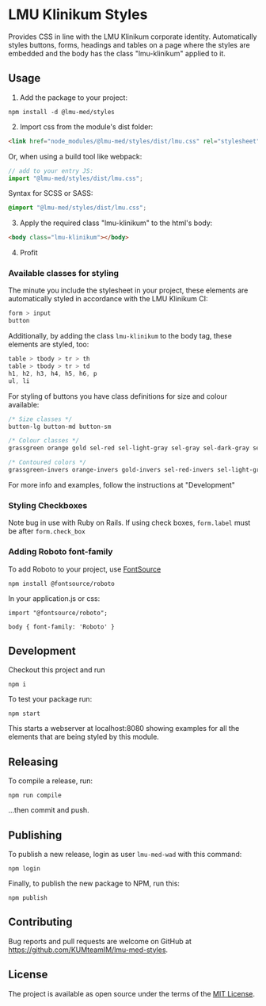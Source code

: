 # LMU Klinikum Styles

Provides CSS in line with the LMU Klinikum corporate identity.
Automatically styles buttons, forms, headings and tables on a page where the styles are
embedded and the body has the class "lmu-klinikum" applied to it.

## Usage

1. Add the package to your project:

```
npm install -d @lmu-med/styles
```

2. Import css from the module's dist folder:

```html
<link href="node_modules/@lmu-med/styles/dist/lmu.css" rel="stylesheet" />
```

Or, when using a build tool like webpack:

```javascript
// add to your entry JS:
import "@lmu-med/styles/dist/lmu.css";
```

Syntax for SCSS or SASS:

```css
@import "@lmu-med/styles/dist/lmu.css";
```

3. Apply the required class "lmu-klinikum" to the html's body:

```html
<body class="lmu-klinikum"></body>
```

4. Profit

### Available classes for styling

The minute you include the stylesheet in your project, these elements are automatically styled in accordance with the LMU Klinikum CI:

```css
form > input
button
```

Additionally, by adding the class `lmu-klinikum` to the body tag, these elements are styled, too:

```css
table > tbody > tr > th
table > tbody > tr > td
h1, h2, h3, h4, h5, h6, p
ul, li
```

For styling of buttons you have class definitions for size and colour available:

```css
/* Size classes */
button-lg button-md button-sm

/* Colour classes */
grassgreen orange gold sel-red sel-light-gray sel-gray sel-dark-gray sel-distinct

/* Contoured colors */
grassgreen-invers orange-invers gold-invers sel-red-invers sel-light-gray-invers sel-gray-invers sel-dark-gray-invers sel-distinct-invers
```

For more info and examples, follow the instructions at "Development"

### Styling Checkboxes

Note bug in use with Ruby on Rails. If using check boxes, `form.label` must be after `form.check_box` 

### Adding Roboto font-family

To add Roboto to your project, use [FontSource](https://www.fontsource.org/)

```
npm install @fontsource/roboto
```

In your application.js or css:

```
import "@fontsource/roboto";

body { font-family: 'Roboto' }
```

## Development

Checkout this project and run

```
npm i
```

To test your package run:

```
npm start
```

This starts a webserver at localhost:8080 showing examples for all the elements that are being styled by this module.

## Releasing

To compile a release, run:

```
npm run compile
```

...then commit and push.

## Publishing

To publish a new release, login as user `lmu-med-wad` with this command:

    npm login

Finally, to publish the new package to NPM, run this:

    npm publish

## Contributing

Bug reports and pull requests are welcome on GitHub at https://github.com/KUMteamIM/lmu-med-styles.

## License

The project is available as open source under the terms of the [MIT License](https://opensource.org/licenses/MIT).
